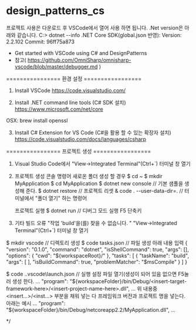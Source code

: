 # design_patterns_cs
프로젝트 사용은 다운로드 후 VSCode에서 열어 사용 하면 됩니다.
.Net version은 아래와 같습니다.
C:> dotnet --info
.NET Core SDK(global.json 반영):
 Version:   2.2.102
 Commit:    96ff75a873
 

- Get started with VSCode using C# and DesignPatterns
- 참고( https://github.com/OmniSharp/omnisharp-vscode/blob/master/debugger.md )

================ 환경 설정 =================
1. Install VSCode
https://code.visualstudio.com/

2. Install .NET command line tools (C# SDK 설치)
https://www.microsoft.com/net/core

OSX: brew install openssl 

3. Install C# Extension for VS Code (C#을 활용 할 수 있는 확장자 설치)
https://code.visualstudio.com/docs/languages/csharp


================ 프로젝트 생성 =================
1. Visual Studio Code에서 "View->Integrated Terminal"(Ctrl+`) 터미널 창 열기

2. 프로젝트 생성 콘솔 명령어 
    새로온 폴더 생성 할 경우
    $ cd ~
    $ mkdir MyApplication
    $ cd MyApplication
    $ dotnet new console        // 기본 샘풀을 생성해 준다.
    $ dotnet restore            // 프로젝트 리셋
    & code . --user-data-dir=.  // 터미널에서 "폴더 열기" 하는 명령어
    
    프로젝트 실행
    $ dotnet run                // 디버그 모드 실행 F5 단축키

3. 기타 
빌드 오류 "작업 'build'을(를) 찾을 수 없습니다. " 
"View->Integrated Terminal"(Ctrl+`) 터미널 창 열기

$ mkdir vscode      // 디렉토리 생성
$ code tasks.json   // 파일 생성 아래 내용 입력
{
    "version": "0.1.0",
    "command": "dotnet",
    "isShellCommand": true,
    "args": [],
    "options":  {
        "cwd": "${workspaceRoot}/"
    },
    "tasks": [
        {
            "taskName": "build",
            "args": [ ],
            "isBuildCommand": true,
            "problemMatcher": "$msCompile"
        }
    ]
}

$ code .\.vscode\launch.json        // 실행 설정 파일 열기(생성이 되어 있음 없으면 F5눌러 생성 한다.
...
"program": "${workspaceFolder}/bin/Debug/<insert-target-framework-here>/<insert-project-name-here>.dll",
...
    위 내용중 <insert...>/<inst...> 부분을 채워 넣는 다 프레임워크 버전과 프로젝트 명을 넣는다. 아래는 예시
...
"program": "${workspaceFolder}/bin/Debug/netcoreapp2.2/MyApplication.dll",
...


*/
